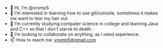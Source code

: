 - 👋 Hi, I’m @vromp5
- 👀 I’m interested in learning how to use git/console, sometimes it makes me want to tear my hair out.
- 🌱 I’m currently studying computer science in college and learning Java and C++ so that I don't starve to death.
- 💞️ I’m looking to collaborate on anything, as I need experience.
- 📫 How to reach me: vromp5@gmail.com

<!---
vromp5/vromp5 is a ✨ special ✨ repository because its `README.md` (this file) appears on your GitHub profile.
You can click the Preview link to take a look at your changes.
--->
